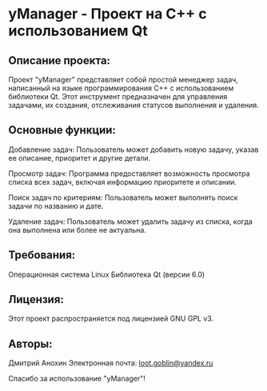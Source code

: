 # yManager - Проект на C++ с использованием Qt

## Описание проекта:
Проект "yManager" представляет собой простой менеджер задач, написанный на языке программирования C++ с использованием библиотеки Qt. Этот инструмент предназначен для управления задачами, их создания, отслеживания статусов выполнения и удаления.

## Основные функции:
Добавление задач: Пользователь может добавить новую задачу, указав ее описание, приоритет и другие детали.

Просмотр задач: Программа предоставляет возможность просмотра списка всех задач, включая информацию приоритете и описании.

Поиск задач по критериям: Пользователь может выполнять поиск задачи по названию и дате.

Удаление задач: Пользователь может удалить задачу из списка, когда она выполнена или более не актуальна.

## Требования:
Операционная система Linux
Библиотека Qt (версии 6.0)

## Лицензия:
Этот проект распространяется под лицензией GNU GPL v3.

## Авторы:
Дмитрий Анохин
Электронная почта: loot.goblin@yandex.ru

Спасибо за использование "yManager"!
